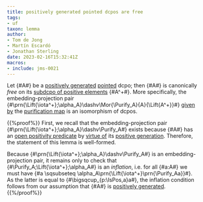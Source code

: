 ```yaml
---
title: positively generated pointed dcpos are free
tags:
- uf
taxon: lemma
author:
- Tom de Jong
- Martín Escardó
- Jonathan Sterling
date: 2023-02-16T15:32:41Z
macros: 
- include: jms-0021
---
```


Let {#A#} be a [positively generated](jms-0023) [pointed](jms-001S) dcpo; then {#A#} is canonically *free* on its [subdcpo of positive elements](jms-001P) {#A^+#}. More specifically, the embedding-projection pair {#\prn{\Lift{\iota^+};\alpha_A}\dashv\Mor{\Purify_A}{A}{\Lift{A^+}}#} [given by](jms-0020) the [purification map](jms-0021) is an isomorphism of dcpos.

{{%proof%}}
First, we recall that the embedding-projection pair {#\prn{\Lift{\iota^+};\alpha_A}\dashv\Purify_A#} exists because {#A#} has an [open positivity predicate](jms-0022) by [virtue of](jms-0027) its [positive generation](jms-0023). Therefore, the statement of this lemma is well-formed.

Because {#\prn{\Lift{\iota^+};\alpha_A}\dashv\Purify_A#} is an embedding-projection pair, it remains only to check that {#\Purify_A;\Lift{\iota^+};\alpha_A#} is an *inflation*, i.e. for all {#a:A#} we must have {#a \sqsubseteq \alpha_A\prn{\Lift{\iota^+}\prn{\Purify_Aa}}#}. As the latter is equal to {#\bigsqcup_{p:\IsPos\,a}a#}, the inflation condition follows from our assumption that {#A#} is [positively generated](jms-0023).
{{%/proof%}}

